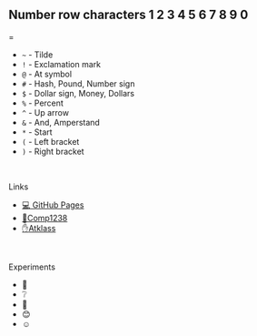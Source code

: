 Number row characters
1
2
3
4
5
6
7
8
9
0
-
=
- `~` - Tilde
- `!` - Exclamation mark
- `@` - At symbol
- `#` - Hash, Pound, Number sign
- `$` - Dollar sign, Money, Dollars
- `%` - Percent
- `^` - Up arrow
- `&` - And, Amperstand
- `*` - Start
- `(` - Left bracket
- `)` - Right bracket

<br>

Links
- [:computer: GitHub Pages](https://pages.github.com/)
- [:book:Comp1238](https://learn.georgebrown.ca/d2l/home/291663)
- [:hand:Atklass](https://app.atklass.com/members/l/dashboard)


<br>

Experiments
-  :punch:
-  :grey_question:
-  :pray:
-  :blush:
-  :relaxed:
